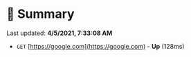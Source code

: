 # 📖 Summary
Last updated: **4/5/2021, 7:33:08 AM**

- `GET` [https://google.com](https://google.com) - **Up** (128ms)
